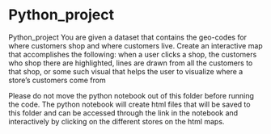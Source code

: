 # Python_project
Python_project
You are given a dataset that contains the geo-codes for where customers shop and where customers live. Create an interactive map that accomplishes the following: when a user clicks a shop, the customers who shop there are highlighted, lines are drawn from all the customers to that shop, or some such visual that helps the user to visualize where a store’s customers come from

Please do not move the python notebook out of this folder before running the code. The python notebook will create html files that will be saved to this folder and can be accessed through the link in the notebook and interactively by clicking on the different stores on the html maps.
